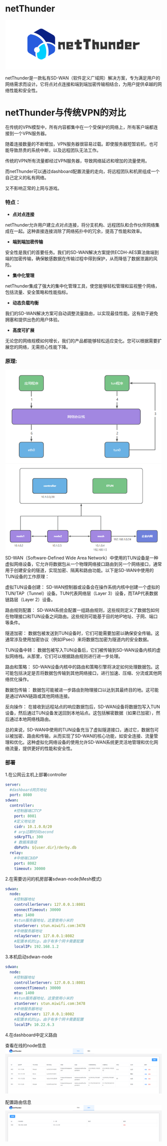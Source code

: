 # netThunder

![banner](doc/img/banner.png)

netThunder是一款私有SD-WAN（软件定义广域网）解决方案，专为满足用户的网络需求而设计。它将点对点连接和端到端加密传输相结合，为用户提供卓越的网络性能和安全性。

# netThunder与传统VPN的对比

在传统的VPN模型中，所有内容都集中在一个受保护的网络上，所有客户端都连接到一个VPN服务器。

随着连接数量的不断增加，VPN服务器很容易过载。即使服务器短暂宕机，也可能导致昂贵的系统中断，以及远程团队无法工作。

传统的VPN所有流量都经过VPN服务器，导致网络延迟和增加的流量使用。

而netThunder可以通过dashboard配置流量的走向，将远程团队和机房组成一个自己定义的私有网络。

又不影响正常的上网与游戏。

### 特点：

* **点对点连接**
  
netThunder允许用户建立点对点连接，将分支机构、远程团队和合作伙伴网络集成在一起。这种直接连接消除了网络拓扑中的冗余，提高了性能和效率。

* **端到端加密传输**
  
安全性是我们的首要任务。我们的SD-WAN解决方案提供ECDH-AES算法做端到端的加密传输，确保敏感数据在传输过程中得到保护，从而降低了数据泄漏的风险。

* **集中化管理**
  
netThunder集成了强大的集中化管理工具，使您能够轻松管理和监视整个网络，包括流量、安全策略和性能指标。

* **动态负载均衡**
  
我们的SD-WAN解决方案可自动调整流量路由，以实现最佳性能。这有助于避免拥塞和提供出色的用户体验。

* **高度可扩展**
  
无论您的网络规模如何增长，我们的产品都能够轻松适应变化。您可以根据需要扩展您的网络，无需担心性能下降。

### 原理:
![tun](doc/img/tun.png)
![principle](doc/img/principle.png)
SD-WAN（Software-Defined Wide Area Network）中使用的TUN设备是一种虚拟网络设备，它允许将数据包从一个物理网络接口路由到另一个网络接口，通常用于创建安全的隧道，实现加密、隔离和路由功能。以下是SD-WAN中使用的TUN设备的工作原理：

虚拟TUN设备创建： SD-WAN控制器或设备会在操作系统内核中创建一个虚拟的TUN/TAP（Tunnel）设备。TUN代表网络层（Layer 3）设备，而TAP代表数据链路层（Layer 2）设备。

路由规则配置： SD-WAN系统会配置一组路由规则，这些规则定义了数据包如何在物理接口和TUN设备之间路由。这些规则可能基于目的地IP地址、子网、端口等条件。

隧道加密： 数据包被发送到TUN设备时，它们可能需要加密以确保安全传输。这通常涉及使用加密协议（例如IPsec）来将数据包加密为隧道内的安全数据。

TUN设备中转： 数据包被写入TUN设备后，它们被传输到SD-WAN设备内核的虚拟网络栈。从那里，它们可以根据路由规则进行进一步处理。

路由和策略： SD-WAN设备内核中的路由和策略引擎将决定如何处理数据包。这可能包括决定是否将数据包传输到其他网络接口，进行加速、压缩、分流或其他网络优化操作。

数据包传输： 数据包可能被进一步路由到物理接口以达到其最终目的地。这可能是通过WAN链路或其他网络连接。

反向操作： 在接收到远程站点的响应数据包后，SD-WAN设备将数据包写入TUN设备，然后通过TUN设备发送回到本地站点。这包括解密数据（如果已加密），然后通过本地网络栈路由。

总的来说，SD-WAN中使用的TUN设备充当了虚拟隧道接口，通过它，数据包可以被加密、路由和传输，从而实现了SD-WAN的核心功能，如安全连接、流量管理和优化。这种虚拟化网络设备的使用允许SD-WAN系统更灵活地管理和优化网络流量，提供更好的性能和安全性。

### 部署
1.在公网云主机上部署controller
```yaml
server:
  #dashboard网页地址
  port: 8080
sdwan:
  controller:
    #控制器端口TCP
    port: 8081
    #定义地址池
    cidr: 10.1.0.0/20
    # arp过期时间second
    sdArpTTL: 300
    # 数据库路径
    dbPath: ${user.dir}/derby.db
  relay:
    #中继端口UDP
    port: 8082
    timeout: 30000

```
2.在需要访问的机房部署sdwan-node(Mesh模式)
```yaml
sdwan:
  node:
    #控制器地址
    controllerServer: 127.0.0.1:8081
    connectTimeout: 30000
    mtu: 1400
    #stun服务器地址，这里使用小米的
    stunServer: stun.miwifi.com:3478
    #中继服务器地址
    relayServer: 127.0.0.1:8082
    #配置本机的ip，由于有多个网卡需要配置
    localIP: 192.168.1.2
```
3.本机启动sdwan-node
```yaml
sdwan:
  node:
    #控制器地址
    controllerServer: 127.0.0.1:8081
    connectTimeout: 30000
    mtu: 1400
    #stun服务器地址，这里使用小米的
    stunServer: stun.miwifi.com:3478
    #中继服务器地址
    relayServer: 127.0.0.1:8082
    #配置本机的ip，由于有多个网卡需要配置
    localIP: 10.22.6.3
```
4.在dashboard中定义路由

查看在线的node信息
![node](doc/img/node.png)

配置路由信息
![route](doc/img/route.png)